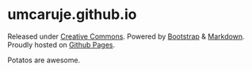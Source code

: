 umcaruje.github.io
========================
Released under [Creative Commons](http://creativecommons.org/licenses/by-sa/4.0/). Powered by [Bootstrap](http://getbootstrap.com) & [Markdown](http://daringfireball.net/projects/markdown/). Proudly hosted on [Github Pages](https://pages.github.com/). 

Potatos are awesome.